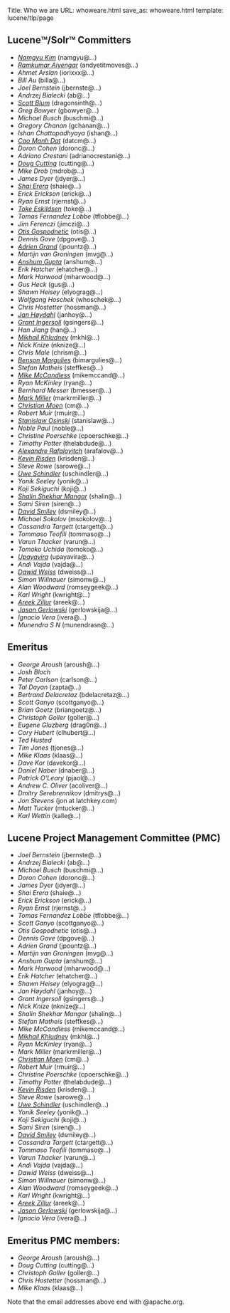 Title: Who we are
URL: whoweare.html
save_as: whoweare.html
template: lucene/tlp/page

## Lucene<span style="vertical-align: super; font-size: xx-small">TM</span>/Solr<span style="vertical-align: super; font-size: xx-small">TM</span> Committers
- *[Namgyu Kim](https://www.linkedin.com/in/danmuzi)* (namgyu@...)
- *[Ramkumar Aiyengar](https://www.linkedin.com/in/andyetitmoves)* (andyetitmoves@...)
- *Ahmet Arslan* (iorixxx@...)
- *Bill Au* (billa@...)
- *Joel Bernstein* (jbernste@...)
- *Andrzej Bialecki* (ab@...)
- *[Scott Blum](https://github.com/dragonsinth)* (dragonsinth@...)
- *Greg Bowyer* (gbowyer@...)
- *Michael Busch* (buschmi@...)
- *Gregory Chanan* (gchanan@...)
- *Ishan Chattopadhyaya* (ishan@...)
- *[Cao Manh Dat](https://www.linkedin.com/in/cao-manh-dat-44244435/)* (datcm@...)
- *Doron Cohen* (doronc@...)
- *Adriano Crestani* (adrianocrestani@...)
- *[Doug Cutting](http://blog.lucene.com/)* (cutting@...)
- *Mike Drob* (mdrob@...)
- *James Dyer* (jdyer@...)
- *[Shai Erera](http://shaierera.blogspot.com/)* (shaie@...)
- *Erick Erickson* (erick@...)
- *Ryan Ernst* (rjernst@...)
- *[Toke Eskildsen](https://sbdevel.wordpress.com/author/eskildsen/)* (toke@...)
- *Tomas Fernandez Lobbe* (tflobbe@...)
- *Jim Ferenczi* (jimczi@...)
- *[Otis Gospodnetic](http://www.sematext.com)* (otis@...)
- *Dennis Gove* (dpgove@...)
- *[Adrien Grand](http://blog.jpountz.net)* (jpountz@...)
- *Martijn van Groningen* (mvg@...)
- *[Anshum Gupta](https://twitter.com/anshumgupta)* (anshum@...)
- *Erik Hatcher* (ehatcher@...)
- *Mark Harwood* (mharwood@...)
- *Gus Heck* (gus@...)
- *Shawn Heisey* (elyograg@...)
- *Wolfgang Hoschek* (whoschek@...)
- *Chris Hostetter* (hossman@...)
- *[Jan H&oslash;ydahl](http://www.cominvent.com/)* (janhoy@...)
- *[Grant Ingersoll](http://lucene.grantingersoll.com)* (gsingers@...)
- *Han Jiang* (han@...)
- *[Mikhail Khludnev](https://plus.google.com/+MikhailKhludnev)* (mkhl@...)
- *Nick Knize* (nknize@...)
- *Chris Male* (chrism@...)
- *[Benson Margulies](http://www.basistech.com/management/)* (bimargulies@...)
- *Stefan Matheis* (steffkes@...)
- *[Mike McCandless](http://blog.mikemccandless.com)* (mikemccand@...)
- *Ryan McKinley* (ryan@...)
- *Bernhard Messer* (bmesser@...)
- *[Mark Miller](http://twitter.com/heismark)* (markrmiller@...)
- *[Christian Moen](http://www.atilika.com)* (cm@...)
- *Robert Muir* (rmuir@...)
- *[Stanislaw Osinski](http://stanislaw.osinski.name)* (stanislaw@...)
- *Noble Paul* (noble@...)
- *Christine Poerschke* (cpoerschke@...)
- *Timothy Potter* (thelabdude@...)
- *[Alexandre Rafalovitch](http://www.solr-start.com/)* (arafalov@...)
- *[Kevin Risden](https://risdenk.github.io/)* (krisden@...)
- *Steve Rowe* (sarowe@...)
- *[Uwe Schindler](http://www.thetaphi.de/)* (uschindler@...)
- *Yonik Seeley* (yonik@...)
- *Koji Sekiguchi* (koji@...)
- *[Shalin Shekhar Mangar](http://shal.in)* (shalin@...)
- *Sami Siren* (siren@...)
- *[David Smiley](http://www.linkedin.com/in/davidwsmiley)* (dsmiley@...)
- *Michael Sokolov* (msokolov@...)
- *Cassandra Targett* (ctargett@...)
- *Tommaso Teofili* (tommaso@...)
- *Varun Thacker* (varun@...)
- *Tomoko Uchida* (tomoko@...)
- *[Upayavira](http://www.odoko.com)* (upayavira@...)
- *Andi Vajda* (vajda@...)
- *[Dawid Weiss](http://www.dawidweiss.com/)* (dweiss@...)
- *Simon Willnauer* (simonw@...)
- *Alan Woodward* (romseygeek@...)
- *Karl Wright* (kwright@...)
- *[Areek Zillur](http://www.linkedin.com/in/areekzillur)* (areek@...)
- *[Jason Gerlowski](https://twitter.com/jeg90)* (gerlowskija@...)
- *Ignacio Vera* (ivera@...)
- *Munendra S N* (munendrasn@...)

## Emeritus

- *George Aroush* (aroush@...)
- *Josh Bloch*
- *Peter Carlson* (carlson@...)
- *Tal Dayan* (zapta@...)
- *Bertrand Delacretaz* (bdelacretaz@...)
- *Scott Ganyo* (scottganyo@...)
- *Brian Goetz* (briangoetz@...)
- *Christoph Goller* (goller@...)
- *Eugene Gluzberg* (drag0n@...)
- *Cory Hubert* (clhubert@...)
- *Ted Husted*
- *Tim Jones* (tjones@...)
- *Mike Klaas* (klaas@...)
- *Dave Kor* (davekor@...)
- *Daniel Naber* (dnaber@...)
- *Patrick O'Leary* (pjaol@...)
- *Andrew C. Oliver* (acoliver@...)
- *Dmitry Serebrennikov* (dmitrys@...)
- *Jon Stevens* (jon at latchkey.com)
- *Matt Tucker* (mtucker@...)
- *Karl Wettin* (kalle@...)

## Lucene Project Management Committee (PMC)

  - *Joel Bernstein* (jbernste@...)
  - *Andrzej Bialecki* (ab@...)
  - *Michael Busch* (buschmi@...)
  - *Doron Cohen* (doronc@...)
  - *James Dyer* (jdyer@...)
  - *Shai Erera* (shaie@...)
  - *Erick Erickson* (erick@...)
  - *Ryan Ernst* (rjernst@...)
  - *Tomas Fernandez Lobbe* (tflobbe@...)
  - *Scott Ganyo* (scottganyo@...)
  - *Otis Gospodnetic* (otis@...)
  - *Dennis Gove* (dpgove@...)
  - *Adrien Grand* (jpountz@...)
  - *Martijn van Groningen* (mvg@...)
  - *Anshum Gupta* (anshum@...)
  - *Mark Harwood* (mharwood@...)
  - *Erik Hatcher* (ehatcher@...)
  - *Shawn Heisey* (elyograg@...)
  - *Jan H&oslash;ydahl* (janhoy@...)
  - *Grant Ingersoll* (gsingers@...)
  - *Nick Knize* (nknize@...)
  - *Shalin Shekhar Mangar* (shalin@...)
  - *Stefan Matheis* (steffkes@...)
  - *Mike McCandless* (mikemccand@...)
  - *[Mikhail Khludnev](https://plus.google.com/+MikhailKhludnev)* (mkhl@...)
  - *Ryan McKinley* (ryan@...)
  - *Mark Miller* (markrmiller@...)
  - *[Christian Moen](http://www.atilika.com)* (cm@...)
  - *Robert Muir* (rmuir@...)
  - *Christine Poerschke* (cpoerschke@...)
  - *Timothy Potter* (thelabdude@...)
  - *[Kevin Risden](https://risdenk.github.io/)* (krisden@...)
  - *Steve Rowe* (sarowe@...)
  - *[Uwe Schindler](http://www.thetaphi.de/)* (uschindler@...)
  - *Yonik Seeley* (yonik@...)
  - *Koji Sekiguchi* (koji@...)
  - *Sami Siren* (siren@...)
  - *[David Smiley](http://www.linkedin.com/in/davidwsmiley)* (dsmiley@...)
  - *Cassandra Targett* (ctargett@...)
  - *Tommaso Teofili* (tommaso@...)
  - *Varun Thacker* (varun@...)
  - *Andi Vajda* (vajda@...)
  - *Dawid Weiss* (dweiss@...)
  - *Simon Willnauer* (simonw@...)
  - *Alan Woodward* (romseygeek@...)
  - *Karl Wright* (kwright@...)
  - *[Areek Zillur](http://www.linkedin.com/in/areekzillur)* (areek@...)
  - *[Jason Gerlowski](https://twitter.com/jeg90)* (gerlowskija@...)
  - *Ignacio Vera* (ivera@...)

## Emeritus PMC members:

- *George Aroush* (aroush@...)
- *Doug Cutting* (cutting@...)
- *Christoph Goller* (goller@...)
- *Chris Hostetter* (hossman@...)
- *Mike Klaas* (klaas@...)

Note that the email addresses above end with @apache.org.
